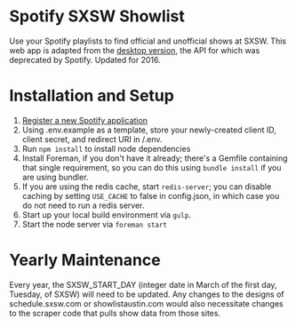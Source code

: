 # Spotify SXSW Showlist

Use your Spotify playlists to find official and unofficial shows at SXSW. This web app is adapted from the [desktop version](https://github.com/billboebel/spotify-showlist), the API for which was deprecated by Spotify. Updated for 2016.

# Installation and Setup

1. [Register a new Spotify application](https://developer.spotify.com/my-applications/)
2. Using .env.example as a template, store your newly-created client ID, client secret, and redirect URI in /.env.
3. Run `npm install` to install node dependencies
4. Install Foreman, if you don't have it already; there's a Gemfile containing that single requirement, so you can do this using `bundle install` if you are using bundler.
5. If you are using the redis cache, start `redis-server`; you can disable caching by setting `USE_CACHE` to false in config.json, in which case you do not need to run a redis server.
6. Start up your local build environment via `gulp`.
7. Start the node server via `foreman start`

# Yearly Maintenance

Every year, the SXSW\_START\_DAY (integer date in March of the first day, Tuesday, of SXSW) will need to be updated. Any changes to the designs of schedule.sxsw.com or showlistaustin.com would also necessitate changes to the scraper code that pulls show data from those sites.
